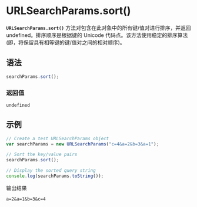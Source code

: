 # URLSearchParams.sort()

**`URLSearchParams.sort()`** 方法对包含在此对象中的所有键/值对进行排序，并返回 undefined。排序顺序是根据键的 Unicode 代码点。该方法使用稳定的排序算法 (即，将保留具有相等键的键/值对之间的相对顺序)。

## 语法

```js
searchParams.sort();
```

### 返回值

`undefined`

## 示例

```js
// Create a test URLSearchParams object
var searchParams = new URLSearchParams("c=4&a=2&b=3&a=1");

// Sort the key/value pairs
searchParams.sort();

// Display the sorted query string
console.log(searchParams.toString());
```

输出结果

```
a=2&a=1&b=3&c=4
```